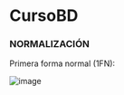 # CursoBD

### NORMALIZACIÓN
Primera forma normal (1FN):

![image](https://user-images.githubusercontent.com/44008977/122304084-428a2f00-ceca-11eb-8ddf-b141bb00e66e.png)
